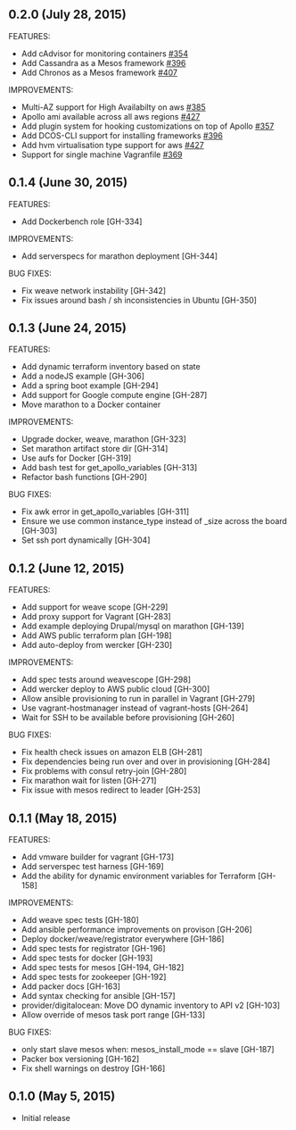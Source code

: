 ## 0.2.0 (July 28, 2015)

FEATURES:

  * Add cAdvisor for monitoring containers [#354](https://github.com/Capgemini/Apollo/pull/354)
  * Add Cassandra as a Mesos framework [#396](https://github.com/Capgemini/Apollo/pull/396)
  * Add Chronos as a Mesos framework [#407](https://github.com/Capgemini/Apollo/pull/407)

IMPROVEMENTS:

  * Multi-AZ support for High Availabilty on aws [#385](https://github.com/Capgemini/Apollo/pull/385)
  * Apollo ami available across all aws regions [#427](https://github.com/Capgemini/Apollo/pull/427)
  * Add plugin system for hooking customizations on top of Apollo [#357](https://github.com/Capgemini/Apollo/pull/357)
  * Add DCOS-CLI support for installing frameworks [#396](https://github.com/Capgemini/Apollo/pull/396)
  * Add hvm virtualisation type support for aws [#427](https://github.com/Capgemini/Apollo/pull/427)
  * Support for single machine Vagranfile [#369](https://github.com/Capgemini/Apollo/pull/369)


## 0.1.4 (June 30, 2015)

FEATURES:

  * Add Dockerbench role [GH-334]

IMPROVEMENTS:

  * Add serverspecs for marathon deployment [GH-344]

BUG FIXES:

  * Fix weave network instability [GH-342]
  * Fix issues around bash / sh inconsistencies in Ubuntu [GH-350]

## 0.1.3 (June 24, 2015)

FEATURES:

  * Add dynamic terraform inventory based on state
  * Add a nodeJS example [GH-306]
  * Add a spring boot example [GH-294]
  * Add support for Google compute engine [GH-287]
  * Move marathon to a Docker container

IMPROVEMENTS:

  * Upgrade docker, weave, marathon [GH-323]
  * Set marathon artifact store dir [GH-314]
  * Use aufs for Docker [GH-319]
  * Add bash test for get_apollo_variables [GH-313]
  * Refactor bash functions [GH-290]

BUG FIXES:

  * Fix awk error in get_apollo_variables [GH-311]
  * Ensure we use common instance_type instead of _size across the board  [GH-303]
  * Set ssh port dynamically [GH-304]

## 0.1.2 (June 12, 2015)

FEATURES:

  * Add support for weave scope [GH-229]
  * Add proxy support for Vagrant [GH-283]
  * Add example deploying Drupal/mysql on marathon [GH-139]
  * Add AWS public terraform plan [GH-198]
  * Add auto-deploy from wercker [GH-230]

IMPROVEMENTS:

  * Add spec tests around weavescope [GH-298]
  * Add wercker deploy to AWS public cloud [GH-300]
  * Allow ansible provisioning to run in parallel in Vagrant [GH-279]
  * Use vagrant-hostmanager instead of vagrant-hosts [GH-264]
  * Wait for SSH to be available before provisioning [GH-260]

BUG FIXES:

  * Fix health check issues on amazon ELB [GH-281]
  * Fix dependencies being run over and over in provisioning [GH-284]
  * Fix problems with consul retry-join [GH-280]
  * Fix marathon wait for listen [GH-271]
  * Fix issue with mesos redirect to leader [GH-253]

## 0.1.1 (May 18, 2015)

FEATURES:

  * Add vmware builder for vagrant [GH-173]
  * Add serverspec test harness [GH-169]
  * Add the ability for dynamic environment variables for Terraform [GH-158]

IMPROVEMENTS:

  * Add weave spec tests [GH-180]
  * Add ansible performance improvements on provison [GH-206]
  * Deploy docker/weave/registrator everywhere [GH-186]
  * Add spec tests for registrator [GH-196]
  * Add spec tests for docker [GH-193]
  * Add spec tests for mesos [GH-194, GH-182]
  * Add spec tests for zookeeper [GH-192]
  * Add packer docs [GH-163]
  * Add syntax checking for ansible [GH-157]
  * provider/digitalocean: Move DO dynamic inventory to API v2 [GH-103]
  * Allow override of mesos task port range [GH-133]

BUG FIXES:

  * only start slave mesos when: mesos_install_mode == slave [GH-187]
  * Packer box versioning [GH-162]
  * Fix shell warnings on destroy [GH-166]

## 0.1.0 (May 5, 2015)

  * Initial release
